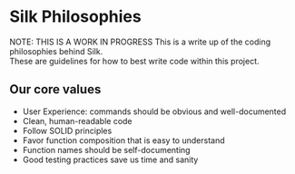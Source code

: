 # Silk Philosophies

NOTE: THIS IS A WORK IN PROGRESS
This is a write up of the coding philosophies behind Silk.  
These are guidelines for how to best write code within this project.

## Our core values

* User Experience: commands should be obvious and well-documented
* Clean, human-readable code
* Follow SOLID principles
* Favor function composition that is easy to understand
* Function names should be self-documenting
* Good testing practices save us time and sanity  
